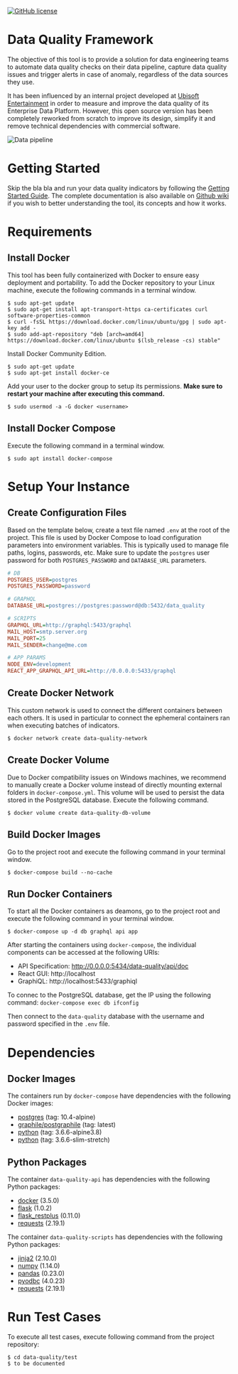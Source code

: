 [![GitHub license](https://img.shields.io/github/license/alexisrolland/data-quality.svg?style=flat-square)](https://github.com/alexisrolland/data-quality/blob/master/LICENSE)

# Data Quality Framework
The objective of this tool is to provide a solution for data engineering teams to automate data quality checks on their data pipeline, capture data quality issues and trigger alerts in case of anomaly, regardless of the data sources they use.

It has been influenced by an internal project developed at [Ubisoft Entertainment](https://www.ubisoft.com) in order to measure and improve the data quality of its Enterprise Data Platform. However, this open source version has been completely reworked from scratch to improve its design, simplify it and remove technical dependencies with commercial software.

![Data pipeline](https://github.com/alexisrolland/data-quality/blob/development/doc/data_pipeline.png)

# Getting Started
Skip the bla bla and run your data quality indicators by following the [Getting Started Guide](https://github.com/alexisrolland/data-quality/wiki/Getting-Started). The complete documentation is also available on [Github wiki](https://github.com/alexisrolland/data-quality/wiki) if you wish to better understanding the tool, its concepts and how it works.

# Requirements
## Install Docker
This tool has been fully containerized with Docker to ensure easy deployment and portability. To add the Docker repository to your Linux machine, execute the following commands in a terminal window.
```shell
$ sudo apt-get update
$ sudo apt-get install apt-transport-https ca-certificates curl software-properties-common
$ curl -fsSL https://download.docker.com/linux/ubuntu/gpg | sudo apt-key add -
$ sudo add-apt-repository "deb [arch=amd64] https://download.docker.com/linux/ubuntu $(lsb_release -cs) stable"
```

Install Docker Community Edition.
```shell
$ sudo apt-get update
$ sudo apt-get install docker-ce
```

Add your user to the docker group to setup its permissions. **Make sure to restart your machine after executing this command.**
```shell
$ sudo usermod -a -G docker <username>
```

## Install Docker Compose
Execute the following command in a terminal window.
```shell
$ sudo apt install docker-compose
```

# Setup Your Instance
## Create Configuration Files
Based on the template below, create a text file named `.env` at the root of the project. This file is used by Docker Compose to load configuration parameters into environment variables. This is typically used to manage file paths, logins, passwords, etc. Make sure to update the `postgres` user password for both `POSTGRES_PASSWORD` and `DATABASE_URL` parameters.
```ini
# DB
POSTGRES_USER=postgres
POSTGRES_PASSWORD=password

# GRAPHQL
DATABASE_URL=postgres://postgres:password@db:5432/data_quality

# SCRIPTS
GRAPHQL_URL=http://graphql:5433/graphql
MAIL_HOST=smtp.server.org
MAIL_PORT=25
MAIL_SENDER=change@me.com

# APP PARAMS
NODE_ENV=development
REACT_APP_GRAPHQL_API_URL=http://0.0.0.0:5433/graphql
```

## Create Docker Network
This custom network is used to connect the different containers between each others. It is used in particular to connect the ephemeral containers ran when executing batches of indicators.
```shell
$ docker network create data-quality-network
```

## Create Docker Volume
Due to Docker compatibility issues on Windows machines, we recommend to manually create a Docker volume instead of directly mounting external folders in `docker-compose.yml`. This volume will be used to persist the data stored in the PostgreSQL database. Execute the following command.
```shell
$ docker volume create data-quality-db-volume
```

## Build Docker Images
Go to the project root and execute the following command in your terminal window.
```shell
$ docker-compose build --no-cache
```

## Run Docker Containers
To start all the Docker containers as deamons, go to the project root and execute the following command in your terminal window.
```shell
$ docker-compose up -d db graphql api app
```

After starting the containers using `docker-compose`, the individual components can be accessed at the following URIs:

- API Specification: http://0.0.0.0:5434/data-quality/api/doc
- React GUI: http://localhost
- GraphiQL: http://localhost:5433/graphiql

To connec to the PostgreSQL database, get the IP using the following command:
`docker-compose exec db ifconfig`

Then connect to the `data-quality` database with the username and password specified in the `.env` file.

# Dependencies
## Docker Images
The containers run by `docker-compose` have dependencies with the following Docker images:
* [postgres](https://hub.docker.com/_/postgres/) (tag: 10.4-alpine)
* [graphile/postgraphile](https://hub.docker.com/r/graphile/postgraphile/) (tag: latest)
* [python](https://hub.docker.com/_/python/) (tag: 3.6.6-alpine3.8)
* [python](https://hub.docker.com/_/python/) (tag: 3.6.6-slim-stretch)

## Python Packages
The container `data-quality-api` has dependencies with the following Python packages:
* [docker](https://docker-py.readthedocs.io) (3.5.0)
* [flask](http://flask.pocoo.org) (1.0.2)
* [flask_restplus](https://flask-restplus.readthedocs.io) (0.11.0)
* [requests](http://docs.python-requests.org) (2.19.1)

The container `data-quality-scripts` has dependencies with the following Python packages:
* [jinja2](http://jinja.pocoo.org) (2.10.0)
* [numpy](http://www.numpy.org) (1.14.0)
* [pandas](https://pandas.pydata.org) (0.23.0)
* [pyodbc](https://github.com/mkleehammer/pyodbc) (4.0.23)
* [requests](http://docs.python-requests.org) (2.19.1)

# Run Test Cases
To execute all test cases, execute following command from the project repository:
```shell
$ cd data-quality/test
$ to be documented
```
